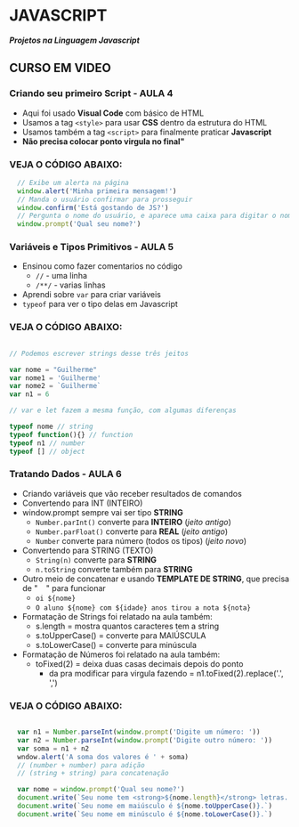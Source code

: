 # JAVASCRIPT
_**Projetos na Linguagem Javascript**_

## CURSO EM VIDEO
### Criando seu primeiro Script - AULA 4
- Aqui foi usado **Visual Code** com básico de HTML
- Usamos a tag ``<style>`` para usar **CSS** dentro da estrutura do HTML
- Usamos também a tag ``<script>`` para finalmente praticar **Javascript**
- **Não precisa colocar ponto virgula no final"**
<h3> VEJA O CÓDIGO ABAIXO: </h3>

```javascript
  // Exibe um alerta na página
  window.alert('Minha primeira mensagem!')
  // Manda o usuário confirmar para prosseguir 
  window.confirm('Está gostando de JS?')
  // Pergunta o nome do usuário, e aparece uma caixa para digitar o nome
  window.prompt('Qual seu nome?')
```

### Variáveis e Tipos Primitivos - AULA 5
- Ensinou como fazer comentarios no código
  - ``//`` - uma linha
  - ``/**/`` - varias linhas
- Aprendi sobre ``var`` para criar variáveis
- ``typeof`` para ver o tipo delas em Javascript
<h3>VEJA O CÓDIGO ABAIXO: </h3>

```javascript

// Podemos escrever strings desse três jeitos

var nome = "Guilherme"
var nome1 = 'Guilherme'
var nome2 = `Guilherme`
var n1 = 6

// var e let fazem a mesma função, com algumas diferenças

typeof nome // string
typeof function(){} // function
typeof n1 // number
typeof [] // object
```

### Tratando Dados - AULA 6
- Criando variáveis que vão receber resultados de comandos
- Convertendo para INT (INTEIRO)
- window.prompt sempre vai ser tipo **STRING**
  - ``Number.parInt()`` converte para **INTEIRO** (*jeito antigo*)
  - ``Number.parFloat()`` converte para **REAL** (*jeito antigo*)
  - ``Number`` converte para número (todos os tipos) (*jeito novo*)
- Convertendo para STRING (TEXTO)
  - ``String(n)`` converte para **STRING**
  - ``n.toString`` converte também para **STRING**
- Outro meio de concatenar e usando **TEMPLATE DE STRING**, que precisa de " ` ` " para funcionar
  - ` oi ${nome} `
  - `O aluno ${nome} com ${idade} anos tirou a nota ${nota}`
- Formatação de Strings foi relatado na aula também:
  - s.length = mostra quantos caracteres tem a string
  - s.toUpperCase() = converte para MAIÚSCULA
  - s.toLowerCase() = converte para minúscula
- Formatação de Números foi relatado na aula também:
  - toFixed(2) = deixa duas casas decimais depois do ponto
    - da pra modificar para virgula fazendo = n1.toFixed(2).replace('.', ',')

<h3>VEJA O CÓDIGO ABAIXO: </h3>

```javascript

  var n1 = Number.parseInt(window.prompt('Digite um número: '))
  var n2 = Number.parseInt(window.prompt('Digite outro número: '))
  var soma = n1 + n2
  wndow.alert('A soma dos valores é ' + soma)
  // (number + number) para adição
  // (string + string) para concatenação
```

```javascript
  var nome = window.prompt('Qual seu nome?')
  document.write(`Seu nome tem <strong>${nome.length}</strong> letras. <br>`)
  document.write(`Seu nome em maiúsculo é ${nome.toUpperCase()}.`)
  document.write(`Seu nome em minúsculo é ${nome.toLowerCase()}.`)
```
